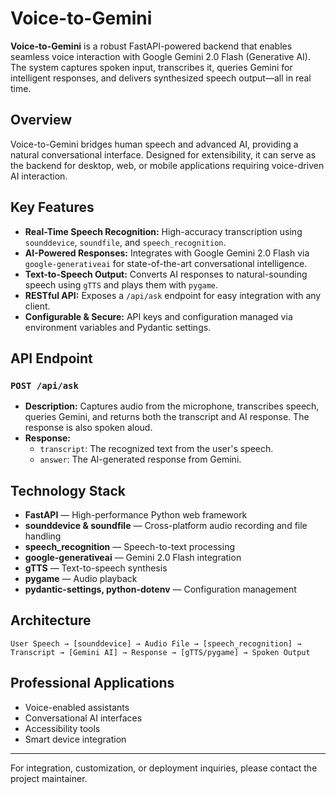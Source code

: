 # Voice-to-Gemini

**Voice-to-Gemini** is a robust FastAPI-powered backend that enables seamless voice interaction with Google Gemini 2.0 Flash (Generative AI). The system captures spoken input, transcribes it, queries Gemini for intelligent responses, and delivers synthesized speech output—all in real time.

## Overview
Voice-to-Gemini bridges human speech and advanced AI, providing a natural conversational interface. Designed for extensibility, it can serve as the backend for desktop, web, or mobile applications requiring voice-driven AI interaction.

## Key Features
- **Real-Time Speech Recognition:** High-accuracy transcription using `sounddevice`, `soundfile`, and `speech_recognition`.
- **AI-Powered Responses:** Integrates with Google Gemini 2.0 Flash via `google-generativeai` for state-of-the-art conversational intelligence.
- **Text-to-Speech Output:** Converts AI responses to natural-sounding speech using `gTTS` and plays them with `pygame`.
- **RESTful API:** Exposes a `/api/ask` endpoint for easy integration with any client.
- **Configurable & Secure:** API keys and configuration managed via environment variables and Pydantic settings.

## API Endpoint

### `POST /api/ask`
- **Description:** Captures audio from the microphone, transcribes speech, queries Gemini, and returns both the transcript and AI response. The response is also spoken aloud.
- **Response:**
  - `transcript`: The recognized text from the user's speech.
  - `answer`: The AI-generated response from Gemini.

## Technology Stack
- **FastAPI** — High-performance Python web framework
- **sounddevice & soundfile** — Cross-platform audio recording and file handling
- **speech_recognition** — Speech-to-text processing
- **google-generativeai** — Gemini 2.0 Flash integration
- **gTTS** — Text-to-speech synthesis
- **pygame** — Audio playback
- **pydantic-settings, python-dotenv** — Configuration management

## Architecture
```
User Speech → [sounddevice] → Audio File → [speech_recognition] → Transcript → [Gemini AI] → Response → [gTTS/pygame] → Spoken Output
```

## Professional Applications
- Voice-enabled assistants
- Conversational AI interfaces
- Accessibility tools
- Smart device integration

---
For integration, customization, or deployment inquiries, please contact the project maintainer.

